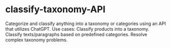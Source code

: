 # classify-taxonomy-API
Categorize and classify anything into a taxonomy or categories using an API that utilizes ChatGPT. Use cases: Classify products into a taxonomy. Classify texts/paragraphs based on predefined categories. Resolve complex taxonomy problems.
